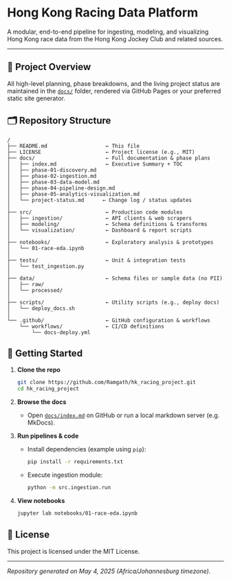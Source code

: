 # Hong Kong Racing Data Platform

A modular, end-to-end pipeline for ingesting, modeling, and visualizing Hong Kong race data from the Hong Kong Jockey Club and related sources.

---

## 📖 Project Overview

All high-level planning, phase breakdowns, and the living project status are maintained in the [`docs/`](docs/index.md) folder, rendered via GitHub Pages or your preferred static site generator.

## 🗂️ Repository Structure

```
/
├── README.md                   ← This file
├── LICENSE                     ← Project license (e.g., MIT)
├── docs/                       ← Full documentation & phase plans
│   ├── index.md                ← Executive Summary + TOC
│   ├── phase-01-discovery.md
│   ├── phase-02-ingestion.md
│   ├── phase-03-data-model.md
│   ├── phase-04-pipeline-design.md
│   ├── phase-05-analytics-visualization.md
│   └── project-status.md      ← Change log / status updates
│
├── src/                        ← Production code modules
│   ├── ingestion/              ← API clients & web scrapers
│   ├── modeling/               ← Schema definitions & transforms
│   └── visualization/          ← Dashboard & report scripts
│
├── notebooks/                  ← Exploratory analysis & prototypes
│   └── 01-race-eda.ipynb
│
├── tests/                      ← Unit & integration tests
│   └── test_ingestion.py
│
├── data/                       ← Schema files or sample data (no PII)
│   ├── raw/
│   └── processed/
│
├── scripts/                    ← Utility scripts (e.g., deploy docs)
│   └── deploy_docs.sh
│
└── .github/                    ← GitHub configuration & workflows
    └── workflows/              ← CI/CD definitions
        └── docs-deploy.yml
```

## 🚀 Getting Started

1. **Clone the repo**

   ```bash
   git clone https://github.com/Ramgath/hk_racing_project.git
   cd hk_racing_project
   ```

2. **Browse the docs**

   * Open [`docs/index.md`](docs/index.md) on GitHub or run a local markdown server (e.g. MkDocs).

3. **Run pipelines & code**

   * Install dependencies (example using `pip`):

     ```bash
     pip install -r requirements.txt
     ```
   * Execute ingestion module:

     ```bash
     python -m src.ingestion.run
     ```

4. **View notebooks**

   ```bash
   jupyter lab notebooks/01-race-eda.ipynb
   ```

## 📜 License

This project is licensed under the MIT License.

---

*Repository generated on May 4, 2025 (Africa/Johannesburg timezone).*
